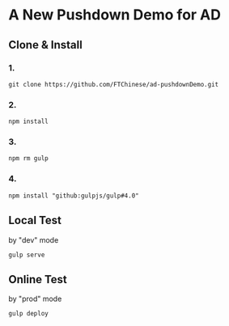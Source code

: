 # A New Pushdown Demo for AD
## Clone & Install
### 1.
```
git clone https://github.com/FTChinese/ad-pushdownDemo.git 
```
### 2.
```
npm install
```
### 3.
```
npm rm gulp
```
### 4.
```
npm install "github:gulpjs/gulp#4.0"
```
## Local Test
by "dev" mode
```
gulp serve

```
## Online Test 
by "prod" mode
```
gulp deploy
```
